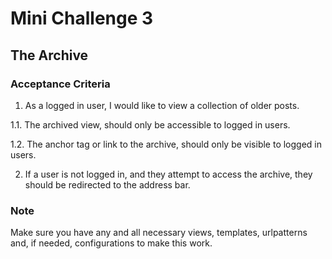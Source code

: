 # Mini Challenge 3

## The Archive

### Acceptance Criteria

1. As a logged in user, I would like to view a collection of older posts.

1.1. The archived view, should only be accessible to logged in users.

1.2. The anchor tag or link to the archive, should only be visible to logged in users.

2. If a user is not logged in, and they attempt to access the archive, they should be redirected to the address bar.

### Note

Make sure you have any and all necessary views, templates, urlpatterns and, if needed, configurations to make this work.